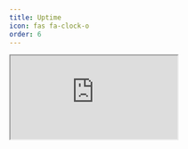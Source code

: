```yaml
---
title: Uptime
icon: fas fa-clock-o
order: 6
---
```


<iframe src="https://www.brunorusso.com.br/uptime.html" title="uptime"></iframe>




